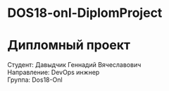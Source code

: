 # DOS18-onl-DiplomProject
# Дипломный проект
 Студент: Давыдчик Геннадий Вячеславович\
 Направление: DevOps инжнер\
 Группа: Dos18-Onl
  